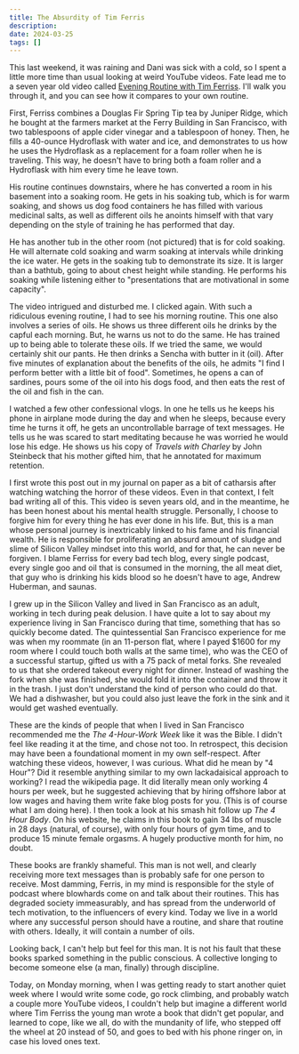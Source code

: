 ```yaml
---
title: The Absurdity of Tim Ferris
description: 
date: 2024-03-25
tags: []
---
```

This last weekend, it was raining and Dani was sick with a cold, so I spent a little more time than usual looking at weird YouTube videos. Fate lead me to a seven year old video called [Evening Routine with Tim Ferriss](https://www.youtube.com/watch?v=eLYqhezACpc). I'll walk you through it, and you can see how it compares to your own routine. 

First, Ferriss combines a Douglas Fir Spring Tip tea by Juniper Ridge, which he bought at the farmers market at the Ferry Building in San Francisco, with two tablespoons of apple cider vinegar and a tablespoon of honey. Then, he fills a 40-ounce Hydroflask with water and ice, and demonstrates to us how he uses the Hydroflask as a replacement for a foam roller when he is traveling. This way, he doesn't have to bring both a foam roller and a Hydroflask with him every time he leave town. 

His routine continues downstairs, where he has converted a room in his basement into a soaking room. He gets in his soaking tub, which is for warm soaking, and shows us dog food containers he has filled with various medicinal salts, as well as different oils he anoints himself with that vary depending on the style of training he has performed that day. 

He has another tub in the other room (not pictured) that is for cold soaking. He will alternate cold soaking and warm soaking at intervals while drinking the ice water. He gets in the soaking tub to demonstrate its size. It is larger than a bathtub, going to about chest height while standing. He performs his soaking while listening either to "presentations that are motivational in some capacity". 

The video intrigued and disturbed me. I clicked again. With such a ridiculous evening routine, I had to see his morning routine. This one also involves a series of oils. He shows us three different oils he drinks by the capful each morning. But, he warns us not to do the same. He has trained up to being able to tolerate these oils. If we tried the same, we would certainly shit our pants. He then drinks a Sencha with butter in it (oil). After five minutes of explanation about the benefits of the oils, he admits "I find I perform better with a little bit of food". Sometimes, he opens a can of sardines, pours some of the oil into his dogs food, and then eats the rest of the oil and fish in the can. 

I watched a few other confessional vlogs. In one he tells us he keeps his phone in airplane mode during the day and when he sleeps, because every time he turns it off, he gets an uncontrollable barrage of text messages. He tells us he was scared to start meditating because he was worried he would lose his edge. He shows us his copy of *Travels with Charley* by John Steinbeck that his mother gifted him, that he annotated for maximum retention. 

I first wrote this post out in my journal on paper as a bit of catharsis after watching watching the horror of these videos. Even in that context, I felt bad writing all of this. This video is seven years old, and in the meantime, he has been honest about his mental health struggle. Personally, I choose to forgive him for every thing he has ever done in his life. But, this is a man whose personal journey is inextricably linked to his fame and his financial wealth. He is responsible for proliferating an absurd amount of sludge and slime of Silicon Valley mindset into this world, and for that, he can never be forgiven. I blame Ferriss for every bad tech blog, every single podcast, every single goo and oil that is consumed in the morning, the all meat diet, that guy who is drinking his kids blood so he doesn't have to age, Andrew Huberman, and saunas. 

I grew up in the Silicon Valley and lived in San Francisco as an adult, working in tech during peak delusion. I have quite a lot to say about my experience living in San Francisco during that time, something that has so quickly become dated. The quintessential San Francisco experience for me was when my roommate (in an 11-person flat, where I payed $1600 for my room where I could touch both walls at the same time), who was the CEO of a successful startup, gifted us with a 75 pack of metal forks. She revealed to us that she ordered takeout every night for dinner. Instead of washing the fork when she was finished, she would fold it into the container and throw it in the trash. I just don't understand the kind of person who could do that. We had a dishwasher, but you could also just leave the fork in the sink and it would get washed eventually. 

These are the kinds of people that when I lived in San Francisco recommended me the *The 4-Hour-Work Week* like it was the Bible. I didn't feel like reading it at the time, and chose not too. In retrospect, this decision may have been a foundational moment in my own self-respect. After watching these videos, however, I was curious. What did he mean by "4 Hour"? Did it resemble anything similar to my own lackadaisical approach to working? I read the wikipedia page. It did literally mean only working 4 hours per week, but he suggested achieving that by hiring offshore labor at low wages and having them write fake blog posts for you. (This is of course what I am doing here). I then took a look at his smash hit follow up *The 4 Hour Body*. On his website, he claims in this book to gain 34 lbs of muscle in 28 days (natural, of course), with only four hours of gym time, and to produce 15 minute female orgasms. A hugely productive month for him, no doubt. 

These books are frankly shameful. This man is not well, and clearly receiving more text messages than is probably safe for one person to receive. Most damming, Ferris, in my mind is responsible for the style of podcast where blowhards come on and talk about their routines. This has degraded society immeasurably, and has spread from the underworld of tech motivation, to the influencers of every kind. Today we live in a world where any successful person should have a routine, and share that routine with others. Ideally, it will contain a number of oils. 

Looking back, I can't help but feel for this man. It is not his fault that these books sparked something in the public conscious. A collective longing to become someone else (a man, finally) through discipline. 

Today, on Monday morning, when I was getting ready to start another quiet week where I would write some code, go rock climbing, and probably watch a couple more YouTube videos, I couldn't help but imagine a different world where Tim Ferriss the young man wrote a book that didn't get popular, and learned to cope, like we all, do with the mundanity of life, who stepped off the wheel at 20 instead of 50, and goes to bed with his phone ringer on, in case his loved ones text. 